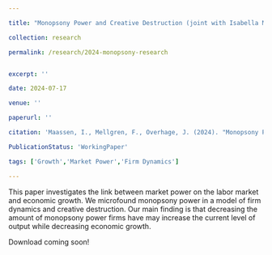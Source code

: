```yaml
---

title: "Monopsony Power and Creative Destruction (joint with Isabella Maassen and Filip Mellgren)"

collection: research

permalink: /research/2024-monopsony-research


excerpt: ''

date: 2024-07-17

venue: ''

paperurl: ''

citation: 'Maassen, I., Mellgren, F., Overhage, J. (2024). "Monopsony Power and Creative Destruction.", Working Paper.'

PublicationStatus: 'WorkingPaper'

tags: ['Growth','Market Power','Firm Dynamics']

---
```


This paper investigates the link between market power on the labor market and economic growth. We microfound monopsony power in a model of firm dynamics and creative destruction. Our main finding is that decreasing the amount of monopsony power firms have may increase the current level of output while decreasing economic growth.

Download coming soon!

<!--
[Download](www.google.de)

Recommended citation: XXX,YYY,ZZZ (2023). &quot;title&quot; <i>Working Paper</i>.
-->